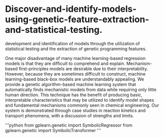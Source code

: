 # Discover-and-identify-models-using-genetic-feature-extraction-and-statistical-testing.
development and identification of models through the utilization of statistical testing and the extraction of genetic programming features.

One major disadvantage of many machine learning-based regression models is that they are difficult to comprehend and explain. Mechanism-based first-principles models are desirable due to their interpretability. However, because they are sometimes difficult to construct, machine learning-based black-box models are understandably appealing. We provide a genetic algorithm-based machine learning system that automatically finds mechanistic models from data while requiring only little human direction. 
This technique has the benefit of producing basic, interpretable characteristics that may be utilized to identify model shapes and fundamental mechanisms commonly seen in chemical engineering. Our system is demonstrated through case studies in reaction kinetics and transport phenomena, with a discussion of strengths and limits. 

'''python
 from gplearn.genetic import SymbolicRegressor
 from gplearn.genetic import SymbolicTransformer
'''
